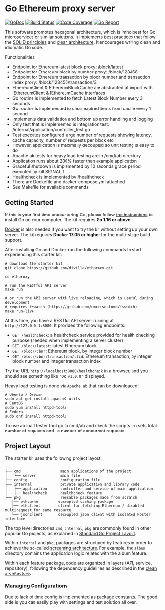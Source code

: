 # Go Ethereum proxy server

[![GoDoc](https://godoc.org/github.com/qiangxue/go-rest-api?status.png)](http://godoc.org/github.com/qiangxue/go-rest-api)
[![Build Status](https://github.com/qiangxue/go-rest-api/workflows/build/badge.svg)](https://github.com/qiangxue/go-rest-api/actions?query=workflow%3Abuild)
[![Code Coverage](https://codecov.io/gh/qiangxue/go-rest-api/branch/master/graph/badge.svg)](https://codecov.io/gh/qiangxue/go-rest-api)
[![Go Report](https://goreportcard.com/badge/github.com/qiangxue/go-rest-api)](https://goreportcard.com/report/github.com/qiangxue/go-rest-api)

This software promotes hexagonal architecture, which is imho best for Go microservices or similar solutions. It implements best practices that follow the [SOLID principles](https://en.wikipedia.org/wiki/SOLID)
and [clean architecture](https://blog.cleancoder.com/uncle-bob/2012/08/13/the-clean-architecture.html). 
It encourages writing clean and idiomatic Go code. 

Functionalities:

* Endpoint for Ethereum latest block proxy: /block/latest
* Endpoint for Ethereum block by number proxy: /block/123456
* Endpoint for Ethereum transaction by block number and transaction index proxy: /block/123456/transaction/3
* EthereumClient & EthereumBlockCache are abstracted at import with IEthereumClient & IEthereumCache interfaces
* Go routine is implemented to fetch Latest Block Number every 3 seconds
* Go routine is implemented to clear expired items from cache every 1 second
* Implements data validation and bottom up error handling and logging
* Only test that is implemented is integration test: /internal/application/controller_test.go
* Test executes configured large number of requests showing latency, cache capacity, number of requests per block etc
* However, application is maximally decoupled so unit testing is easy to do
* Apache ab tests for heavy load testing are in /cmd/ab directory
* Application runs about 200% faster than example application
* Graceful shutdown is implemented by 10 seconds grace period executed by kill SIGNAL 1
* Healthcheck is implemented by /healthcheck
* There are Dockefile and docker-compose.yml attached
* See Makefile for available commands
 
## Getting Started

If this is your first time encountering Go, please follow [the instructions](https://golang.org/doc/install) to
install Go on your computer. The kit requires **Go 1.16 or above**.

[Docker](https://www.docker.com/get-started) is also needed if you want to try the kit without setting up your
own server. The kit requires **Docker 17.05 or higher** for the multi-stage build support.

After installing Go and Docker, run the following commands to start experiencing this starter kit:

```shell
# download the starter kit
git clone https://github.com/divilla/ethproxy.git

cd ethproxy

# run the RESTful API server
make run

# or run the API server with live reloading, which is useful during development
# requires fswatch (https://github.com/emcrisostomo/fswatch)
make run-live
```

At this time, you have a RESTful API server running at `http://127.0.0.1:8080`. It provides the following endpoints:

* `GET /healthcheck`: a healthcheck service provided for health checking purpose (needed when implementing a server cluster)
* `GET /block/latest`: latest Ethereum block
* `GET /block/:bnr`: Ethereum block, by integer block number
* `GET /block/:bnr/transaction/:tid`: Ethereum transaction, by integer block number and integer transaction index

Try the URL `http://localhost:8080/healthcheck` in a browser, and you should see something like `"OK v1.0.0"` displayed.

Heavy load testing is done via `Apache ab` that can be downloaded:

```shell
# Ubuntu / Debian
sudo apt-get install apache2-utils
# CentOS
sudo yum install httpd-tools
# Fedora
sudo dnf install httpd-tools
```

To use ab load tester tool go to cmd/ab and check the scripts. -n sets total number of requests and -c number of concurrent requests.


## Project Layout

The starter kit uses the following project layout:
 
```
.
├── cmd                  main applications of the project
│   └── server           main file
├── config               configuration file
├── internal             private application and library code
│   ├── application      controller and service of main application
│   ├── healthcheck      healthcheck feature
└── pkg                  reusable packages made from scratch
   ├── ethcache         decoupled caching package
   ├── ethclient        client for fetching Ethereum / disabled multirequest for same resource
   └── jsonclient       decoupled json client with isolated Poster interface
```

The top level directories `cmd`, `internal`, `pkg` are commonly found in other popular Go projects, as explained in
[Standard Go Project Layout](https://github.com/golang-standards/project-layout).

Within `internal` and `pkg`, packages are structured by features in order to achieve the so-called
[screaming architecture](https://blog.cleancoder.com/uncle-bob/2011/09/30/Screaming-Architecture.html). For example, 
the `album` directory contains the application logic related with the album feature. 

Within each feature package, code are organized in layers (API, service, repository), following the dependency guidelines
as described in the [clean architecture](https://blog.cleancoder.com/uncle-bob/2012/08/13/the-clean-architecture.html).

### Managing Configurations

Due to lack of time config is implemented as package constants. The good side is you can easily play with settings and test solution all over.